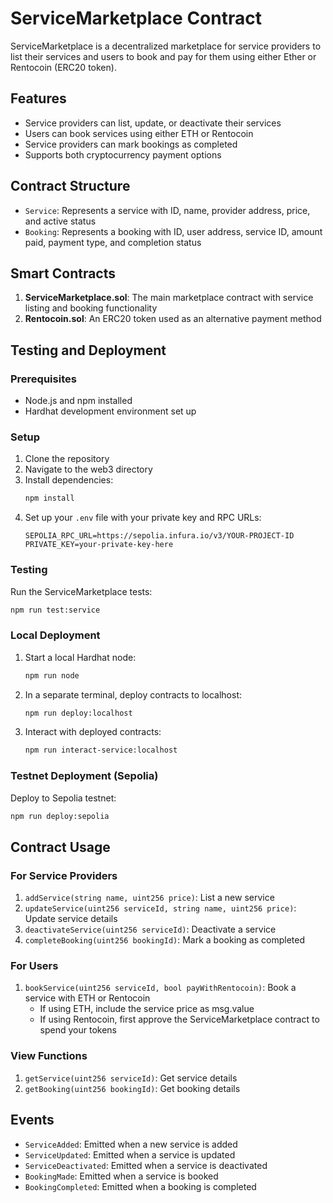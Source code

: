# ServiceMarketplace Contract

ServiceMarketplace is a decentralized marketplace for service providers to list their services and users to book and pay for them using either Ether or Rentocoin (ERC20 token).

## Features

- Service providers can list, update, or deactivate their services
- Users can book services using either ETH or Rentocoin
- Service providers can mark bookings as completed
- Supports both cryptocurrency payment options

## Contract Structure

- `Service`: Represents a service with ID, name, provider address, price, and active status
- `Booking`: Represents a booking with ID, user address, service ID, amount paid, payment type, and completion status

## Smart Contracts

1. **ServiceMarketplace.sol**: The main marketplace contract with service listing and booking functionality
2. **Rentocoin.sol**: An ERC20 token used as an alternative payment method

## Testing and Deployment

### Prerequisites

- Node.js and npm installed
- Hardhat development environment set up

### Setup

1. Clone the repository
2. Navigate to the web3 directory
3. Install dependencies:
   ```bash
   npm install
   ```
4. Set up your `.env` file with your private key and RPC URLs:
   ```
   SEPOLIA_RPC_URL=https://sepolia.infura.io/v3/YOUR-PROJECT-ID
   PRIVATE_KEY=your-private-key-here
   ```

### Testing

Run the ServiceMarketplace tests:

```bash
npm run test:service
```

### Local Deployment

1. Start a local Hardhat node:
   ```bash
   npm run node
   ```

2. In a separate terminal, deploy contracts to localhost:
   ```bash
   npm run deploy:localhost
   ```

3. Interact with deployed contracts:
   ```bash
   npm run interact-service:localhost
   ```

### Testnet Deployment (Sepolia)

Deploy to Sepolia testnet:

```bash
npm run deploy:sepolia
```

## Contract Usage

### For Service Providers

1. `addService(string name, uint256 price)`: List a new service
2. `updateService(uint256 serviceId, string name, uint256 price)`: Update service details
3. `deactivateService(uint256 serviceId)`: Deactivate a service
4. `completeBooking(uint256 bookingId)`: Mark a booking as completed

### For Users

1. `bookService(uint256 serviceId, bool payWithRentocoin)`: Book a service with ETH or Rentocoin
   - If using ETH, include the service price as msg.value
   - If using Rentocoin, first approve the ServiceMarketplace contract to spend your tokens

### View Functions

1. `getService(uint256 serviceId)`: Get service details
2. `getBooking(uint256 bookingId)`: Get booking details

## Events

- `ServiceAdded`: Emitted when a new service is added
- `ServiceUpdated`: Emitted when a service is updated
- `ServiceDeactivated`: Emitted when a service is deactivated
- `BookingMade`: Emitted when a service is booked
- `BookingCompleted`: Emitted when a booking is completed 